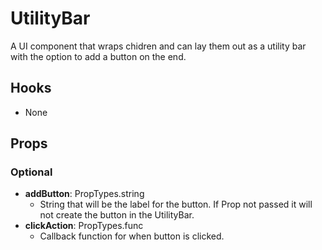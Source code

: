 # UtilityBar

A UI component that wraps chidren and can lay them out as a utility bar with the option to add a button on the end.

## Hooks

-   None

## Props

### Optional

-   **addButton**: PropTypes.string
    -   String that will be the label for the button. If Prop not passed it will not create the button in the UtilityBar.
-   **clickAction**: PropTypes.func
    -   Callback function for when button is clicked.
